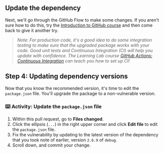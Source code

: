 ## Update the dependency

Next, we'll go through the GitHub Flow to make some changes. If you aren't sure how to do this, try the [Introduction to GitHub course](https://lab.github.com/githubtraining/introduction-to-github) and then come back to give it another try.

> _Note: For production code, it's a good idea to do some integration testing to make sure that the upgraded package works with your code. Good unit tests and Continuous Integration (CI) will help you update with confidence. The Learning Lab course [GitHub Actions: Continuous Integration](https://lab.github.com/githubtraining/github-actions:-continuous-integration) can teach you how to set up CI!_

## Step 4: Updating dependency versions

Now that you know the recommended version, it's time to edit the `package.json` file. You'll upgrade the package to a non-vulnerable version.

### :keyboard: Activity: Update the `package.json` file

1. Within this pull request, go to **Files changed**.
1. Click the ellipsis (`...`) in the right upper corner and click **Edit file** to edit the `package.json` file.
1. Fix the vulnerability by updating to the latest version of the dependency that you took note of earlier, version `2.6.9` of `debug`.
1. Scroll down, and commit your change.
